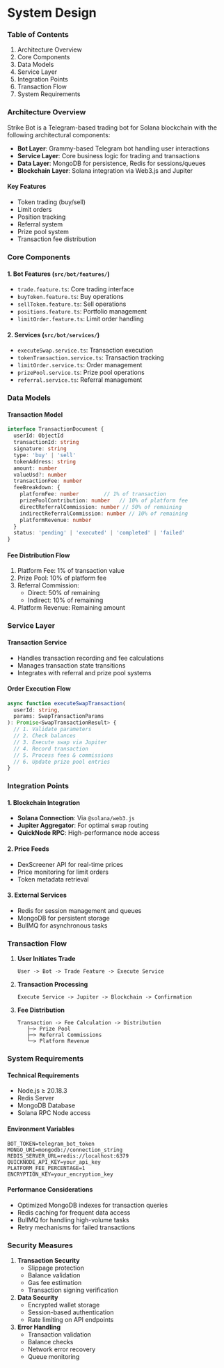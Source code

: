 # System Design

### Table of Contents

1. Architecture Overview
2. Core Components
3. Data Models
4. Service Layer
5. Integration Points
6. Transaction Flow
7. System Requirements

### Architecture Overview

Strike Bot is a Telegram-based trading bot for Solana blockchain with the following architectural components:

* **Bot Layer**: Grammy-based Telegram bot handling user interactions
* **Service Layer**: Core business logic for trading and transactions
* **Data Layer**: MongoDB for persistence, Redis for sessions/queues
* **Blockchain Layer**: Solana integration via Web3.js and Jupiter

#### Key Features

* Token trading (buy/sell)
* Limit orders
* Position tracking
* Referral system
* Prize pool system
* Transaction fee distribution

### Core Components

#### 1. Bot Features (`src/bot/features/`)

* `trade.feature.ts`: Core trading interface
* `buyToken.feature.ts`: Buy operations
* `sellToken.feature.ts`: Sell operations
* `positions.feature.ts`: Portfolio management
* `limitOrder.feature.ts`: Limit order handling

#### 2. Services (`src/bot/services/`)

* `executeSwap.service.ts`: Transaction execution
* `tokenTransaction.service.ts`: Transaction tracking
* `limitOrder.service.ts`: Order management
* `prizePool.service.ts`: Prize pool operations
* `referral.service.ts`: Referral management

### Data Models

#### Transaction Model

```typescript
interface TransactionDocument {
  userId: ObjectId
  transactionId: string
  signature: string
  type: 'buy' | 'sell'
  tokenAddress: string
  amount: number
  valueUsd?: number
  transactionFee: number
  feeBreakdown: {
    platformFee: number        // 1% of transaction
    prizePoolContribution: number   // 10% of platform fee
    directReferralCommission: number // 50% of remaining
    indirectReferralCommission: number // 10% of remaining
    platformRevenue: number
  }
  status: 'pending' | 'executed' | 'completed' | 'failed'
}
```

#### Fee Distribution Flow

1. Platform Fee: 1% of transaction value
2. Prize Pool: 10% of platform fee
3. Referral Commission:
   * Direct: 50% of remaining
   * Indirect: 10% of remaining
4. Platform Revenue: Remaining amount

### Service Layer

#### Transaction Service

* Handles transaction recording and fee calculations
* Manages transaction state transitions
* Integrates with referral and prize pool systems

#### Order Execution Flow

```typescript
async function executeSwapTransaction(
  userId: string,
  params: SwapTransactionParams
): Promise<SwapTransactionResult> {
  // 1. Validate parameters
  // 2. Check balances
  // 3. Execute swap via Jupiter
  // 4. Record transaction
  // 5. Process fees & commissions
  // 6. Update prize pool entries
}
```

### Integration Points

#### 1. Blockchain Integration

* **Solana Connection**: Via `@solana/web3.js`
* **Jupiter Aggregator**: For optimal swap routing
* **QuickNode RPC**: High-performance node access

#### 2. Price Feeds

* DexScreener API for real-time prices
* Price monitoring for limit orders
* Token metadata retrieval

#### 3. External Services

* Redis for session management and queues
* MongoDB for persistent storage
* BullMQ for asynchronous tasks

### Transaction Flow

1.  **User Initiates Trade**

    ```
    User -> Bot -> Trade Feature -> Execute Service
    ```
2.  **Transaction Processing**

    ```
    Execute Service -> Jupiter -> Blockchain -> Confirmation
    ```
3.  **Fee Distribution**

    ```
    Transaction -> Fee Calculation -> Distribution
       ├─> Prize Pool
       ├─> Referral Commissions
       └─> Platform Revenue
    ```

### System Requirements

#### Technical Requirements

* Node.js ≥ 20.18.3
* Redis Server
* MongoDB Database
* Solana RPC Node access

#### Environment Variables

```env
BOT_TOKEN=telegram_bot_token
MONGO_URI=mongodb://connection_string
REDIS_SERVER_URL=redis://localhost:6379
QUICKNODE_API_KEY=your_api_key
PLATFORM_FEE_PERCENTAGE=1
ENCRYPTION_KEY=your_encryption_key
```

#### Performance Considerations

* Optimized MongoDB indexes for transaction queries
* Redis caching for frequent data access
* BullMQ for handling high-volume tasks
* Retry mechanisms for failed transactions

### Security Measures

1. **Transaction Security**
   * Slippage protection
   * Balance validation
   * Gas fee estimation
   * Transaction signing verification
2. **Data Security**
   * Encrypted wallet storage
   * Session-based authentication
   * Rate limiting on API endpoints
3. **Error Handling**
   * Transaction validation
   * Balance checks
   * Network error recovery
   * Queue monitoring
